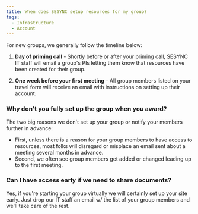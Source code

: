 ```yaml
---
title: When does SESYNC setup resources for my group? 
tags:
  - Infrastructure
  - Account
---
```



For new groups, we generally follow the timeline below:

1. **Day of priming call** - Shortly before or after your priming call, SESYNC IT staff will email a group's PIs letting them know that resources have been created for their group.

2. **One week before your first meeting** - All group members listed on your travel form will receive an email with instructions on setting up their account.

### Why don't you fully set up the group when you award?

The two big reasons we don't set up your group or notify your members further in advance: 
* First, unless there is a reason for your group members to have access to resources, most folks will disregard or misplace an email sent about a meeting several months in advance. 
* Second, we often see group members get added or changed leading up to the first meeting.

### Can I have access early if we need to share documents?

Yes, if you're starting your group virtually we will certainly set up your site early. Just drop our IT staff an email w/ the list of your group members and we'll take care of the rest.
